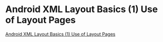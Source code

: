 # Android XML Layout Basics (1) Use of Layout Pages
[Android XML Layout Basics (1) Use of Layout Pages](https://aiwithcloud.com/2022/09/19/android_xml_layout_basics_1_use_of_layout_pages/)